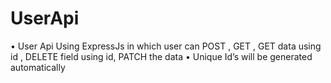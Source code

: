 # UserApi
• User Api Using ExpressJs in which user can POST , GET , GET data using id , DELETE field using id, PATCH the data 
• Unique Id’s will be generated automatically
